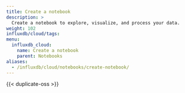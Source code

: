 ```yaml
---
title: Create a notebook
description: >
  Create a notebook to explore, visualize, and process your data.
weight: 102
influxdb/cloud/tags:
menu:
  influxdb_cloud:
    name: Create a notebook
    parent: Notebooks
aliases:
  - /influxdb/cloud/notebooks/create-notebook/
---
```

{{< duplicate-oss >}}
